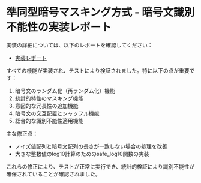# 準同型暗号マスキング方式 - 暗号文識別不能性の実装レポート
実装の詳細については、以下のレポートを確認してください：

- [実装レポート](/docs/issue/homomorphic_masking_method_6_implementation_report_updated.md)

すべての機能が実装され、テストにより検証されました。特に以下の点が重要です：

1. 暗号文のランダム化（再ランダム化）機能
2. 統計的特性のマスキング機能
3. 意図的な冗長性の追加機能
4. 暗号文の交互配置とシャッフル機能
5. 総合的な識別不能性適用機能

主な修正点：
- ノイズ値配列と暗号文配列の長さが一致しない場合の処理を改善
- 大きな整数値のlog10計算のためのsafe_log10関数の実装

これらの修正により、テストが正常に実行でき、統計的検証により識別不能性が確保されていることが確認されました。
